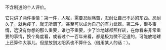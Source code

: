 不含剧透的个人评价。

它只讲了两件事情：第一件，人呢，需要忍耐痛苦，忍耐让自己不适的东西。忍耐久了，就免疫了，就无所谓了。甚至可以成为自己的有力武器。第二件，很多事情，远没有你想的那么重要，谁也不重要，少了谁地球都照样转，在你看来非常重要的事情，换个角度看，或者过个一百年来看，都是极为微不足道的，可能放地球上还算件大事儿。但是放到太阳系也不算什么（借用某人的话：）。